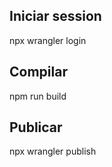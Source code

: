 ## Iniciar session
npx wrangler login

## Compilar
npm run build

## Publicar
npx wrangler publish




